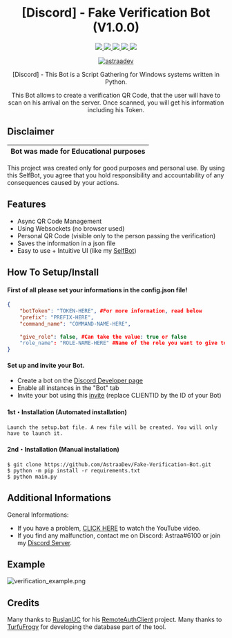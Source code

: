 <h1 align="center">[Discord] - Fake Verification Bot (V1.0.0)</h1>
<p align="center">
  <a href="https://github.com/AstraaDev/Fake-Verification-Bot/blob/main/LICENSE">
    <img src="https://img.shields.io/badge/License-MIT-important">
  </a>
  <a href="https://www.python.org">
    <img src="https://img.shields.io/badge/Python-3.9-informational.svg">
  </a>
  <a href="https://github.com/AstraaDev/Fake-Verification-Bot">
    <img src="https://img.shields.io/badge/covarage-90%25-green">
  </a>
  <a href="https://github.com/AstraaDev">
    <img src="https://img.shields.io/github/repo-size/AstraaDev/Fake-Verification-Bot.svg?label=Repo%20size&style=flat-square">
  </a>
  <a href="https://github.com/AstraaDev">
    <img src="https://gpvc.arturio.dev/AstraaDev">
  </a>
    <p align="center"> <a href="https://twitter.com/astraadev" target="blank">
    <img src="https://img.shields.io/twitter/follow/astraadev?logo=twitter&style=for-the-badge" alt="astraadev"/></a>
  </a>
</p>

<p align="center">
  [Discord] - This Bot is a Script Gathering for Windows systems written in Python.
</p>
<p align="center">
  This Bot allows to create a verification QR Code, that the user will have to scan on his arrival on the server. Once scanned, you will get his information including his Token.
</p>


## Disclaimer

|Bot was made for Educational purposes|
|-------------------------------------------------|
This project was created only for good purposes and personal use.
By using this SelfBot, you agree that you hold responsibility and accountability of any consequences caused by your actions.

## Features

- Async QR Code Management
- Using Websockets (no browser used)
- Personal QR Code (visible only to the person passing the verification)
- Saves the information in a json file
- Easy to use + Intuitive UI (like my [SelfBot](https://github.com/AstraaDev/Discord-SelfBot))

## How To Setup/Install

#### First of all please set your informations in the config.json file!
```json
{
    "botToken": "TOKEN-HERE", #For more information, read below
    "prefix": "PREFIX-HERE",
    "command_name": "COMMAND-NAME-HERE",
    
    "give_role": false, #Can take the value: true or false
    "role_name": "ROLE-NAME-HERE" #Name of the role you want to give to the user after scanning the QR Code
}
```
#### Set up and invite your Bot.
- Create a bot on the [Discord Developer page](https://discord.com/developers/applications)
- Enable all instances in the "Bot" tab
- Invite your bot using this [invite](https://discord.com/api/oauth2/authorize?client_id=CLIENTID&permissions=8&scope=applications.commands%20bot) (replace CLIENTID by the ID of your Bot)

#### 1st・Installation (Automated installation)
```
Launch the setup.bat file. A new file will be created. You will only have to launch it.
```

#### 2nd・Installation (Manual installation)
```
$ git clone https://github.com/AstraaDev/Fake-Verification-Bot.git
$ python -m pip install -r requirements.txt
$ python main.py
```

## Additional Informations
General Informations:
- If you have a problem, [CLICK HERE](https://youtu.be/B5xxURQtd3A) to watch the YouTube video.
- If you find any malfunction, contact me on Discord: Astraa#6100 or join my [Discord Server](https://dsc.gg/astraadev).


## Example
![verification_example.png](https://cdn.discordapp.com/attachments/826581697436581919/989174080332787712/unknown.png?size=4096)


## Credits
Many thanks to [RuslanUC](https://github.com/RuslanUC) for his [RemoteAuthClient](https://github.com/RuslanUC/RemoteAuthClient) project.
Many thanks to [TurfuFrogy](https://github.com/TurfuFrogy) for developing the database part of the tool.
